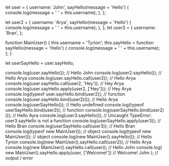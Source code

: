 let user = {
  username: 'John',
  sayHello(message = 'Hello') {
    console.log(message + ' ' + this.username);
  },
};

let user2 = {
  username: 'Arya',
  sayHello(message = 'Hello') {
    console.log(message + ' ' + this.username);
  },
};
let user3 = {
  username: 'Bran',
};

function MainUser() {
  this.username = 'Tyrion';
  this.sayHello = function sayHello(message = 'Hello') {
    console.log(message + ' ' + this.username);
  };
}

let userSayHello = user.sayHello;

console.log(user.sayHello()); // Hello John 
console.log(user2.sayHello()); // Hello Arya 
console.log(user.sayHello.call(user2)); // Hello Arya 
console.log(user.sayHello.call(user2, 'Hey')); // Hey Arya
console.log(user.sayHello.apply(user2, ['Hey'])); // Hey Arya
console.log(typeof user.sayHello.bind(user2)); //  function
console.log(user.sayHello.bind(user2)()); // Hello Arya
console.log(userSayHello()); //  Hello undefined
console.log(typeof userSayHello.bind(user2)); // function
console.log(userSayHello.bind(user2)()); // Hello Ayra
console.log(user3.sayHello()); // Uncaught TypeError: user3.sayHello is not a function
console.log(userSayHello.apply(user3)); // Hello Bran
console.log(userSayHello.call(user3)); // Hello Bran
console.log(typeof new MainUser()); // object
console.log(typeof new MainUser()); // object
console.log(new MainUser().sayHello()); // Hello Tyrion
console.log(new MainUser().sayHello.call(user2)); // Hello Arya
console.log(new MainUser().sayHello.call(user)); // Hello John
console.log(
  new MainUser().sayHello.apply(user, ['Welcome!']) // Welcome! John
); // output / error